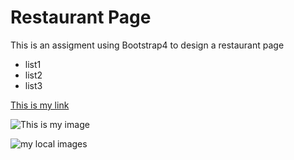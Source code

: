 # Restaurant Page

This is an assigment using Bootstrap4  to design a restaurant page 


- list1 
- list2
- list3

[ This is my link ](https://restaurantmary.netlify.com/)


![ This is my image ](https://unsplash.com/photos/NaJ3s9y7GGE)

![my local images](./img/image2.jpg)

```html

